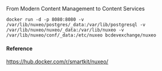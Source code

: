 
From Modern Content Management to Content Services

`
docker run -d -p 8080:8080 -v /var/lib/nuxeo/postgres/_data:/var/lib/postgresql -v /var/lib/nuxeo/nuxeo/_data:/var/lib/nuxeo -v /var/lib/nuxeo/conf/_data:/etc/nuxeo bcdevexchange/nuxeo
`

#### Reference

https://hub.docker.com/r/smartkit/nuxeo/
